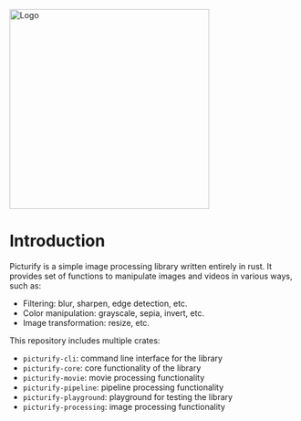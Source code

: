 <p>
  <img src="https://media.githubusercontent.com/media/sobczal2/picturify-rs/main/assets/images/picturify-logo.webp" width="350" title="Picturify logo" alt="Logo">
</p>

# Introduction
Picturify is a simple image processing library written entirely in rust.
It provides set of functions to manipulate images and videos in various ways, such as:
- Filtering: blur, sharpen, edge detection, etc.
- Color manipulation: grayscale, sepia, invert, etc.
- Image transformation: resize, etc.

This repository includes multiple crates:
- `picturify-cli`: command line interface for the library
- `picturify-core`: core functionality of the library
- `picturify-movie`: movie processing functionality
- `picturify-pipeline`: pipeline processing functionality
- `picturify-playground`: playground for testing the library
- `picturify-processing`: image processing functionality
